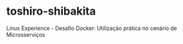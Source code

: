 # toshiro-shibakita
Linux Experience - Desafio Docker: Utilização prática no cenário de Microsserviços 
